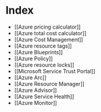 # Index
- [[Azure pricing calculator]]
- [[Azure total cost calculator]]
- [[Azure Cost Management]]
- [[Azure resource tags]]
- [[Azure Blueprints]]
- [[Azure Policy]]
- [[Azure resource locks]]
- [[Microsoft Service Trust Portal]]
- [[Azure Arc]]
- [[Azure Resource Manager]]
- [[Azure Advisor]]
- [[Azure Service Health]]
- [[Azure Monitor]]